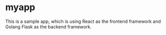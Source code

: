 # myapp

This is a sample app, which is using React as the frontend framework and Golang Flask as the backend framework.